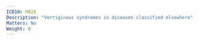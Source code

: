 ```yaml
---
ICD10: H82X
Description: "Vertiginous syndromes in diseases classified elsewhere"
Matters: No
Weight: 0
---
```


